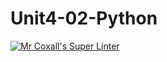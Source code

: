 # Unit4-02-Python
[![Mr Coxall's Super Linter](https://github.com/Programming-Tomi-O/Unit4-02-Python/workflows/Mr%20Coxall's%20Super%20Linter/badge.svg)](https://github.com/Programming-Tomi-O/Unit4-02-Python/actions/)
